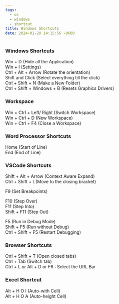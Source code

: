 ```yaml
---
tags:
  - os
  - windows
  - shortcut
title: Windows Shortcuts
date: 2024-01-28 14:15:56 -0600
---
```


### Windows Shortcuts

Win + D (Hide all the Application)  
Win + I (Settings)  
Ctrl + Alt + Arrow (Rotate the orientation)  
Shift and Click (Select everything till the click)  
Ctrl + Shift + N (Make a New Folder)  
Ctrl + Shift + Windows + B (Resets Graphics Drivers)

### Workspace

Win + Ctrl + Left/ Right (Switch Workspace)  
Win + Ctrl + D (New Workspace)  
Win + Ctrl + F4 (Close a Workspace)

### Word Processor Shortcuts

Home (Start of Line)  
End (End of Line)

### VSCode Shortcuts

Shift + Alt + Arrow (Context Aware Expand)  
Ctrl + Shift + \ (Move to the closing bracket)

F9 (Set Breakpoints)

F10 (Step Over)  
F11 (Step Into)  
Shift + F11 (Step Out)

F5 (Run in Debug Mode)  
Shift + F5 (Run without Debug)  
Ctrl + Shift + F5 (Restart Debugging)

### Browser Shortcuts

Ctrl + Shift + T (Open closed tabs)  
Ctrl + Tab (Switch tab)  
Ctrl + L or Alt + D or F6 : Select the URL Bar

### Excel Shortcut

Alt + H O I (Auto-with Cell)  
Alt + H O A (Auto-height Cell)
